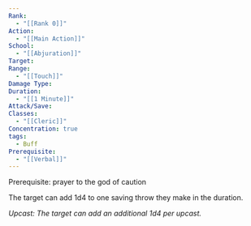 ```yaml
---
Rank:
  - "[[Rank 0]]"
Action:
  - "[[Main Action]]"
School:
  - "[[Abjuration]]"
Target: 
Range:
  - "[[Touch]]"
Damage Type: 
Duration:
  - "[[1 Minute]]"
Attack/Save: 
Classes:
  - "[[Cleric]]"
Concentration: true
tags:
  - Buff
Prerequisite:
  - "[[Verbal]]"
---
```

Prerequisite: prayer to the god of caution

The target can add 1d4 to one saving throw they make in the duration.

*Upcast: The target can add an additional 1d4 per upcast.*